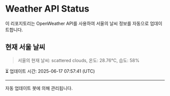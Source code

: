 
# Weather API Status

이 리포지토리는 OpenWeather API를 사용하여 서울의 날씨 정보를 자동으로 업데이트합니다.

## 현재 서울 날씨
> 서울의 현재 날씨: scattered clouds, 온도: 28.76°C, 습도: 58%

⏳ 업데이트 시간: 2025-06-17 07:57:41 (UTC)

---
자동 업데이트 봇에 의해 관리됩니다.
